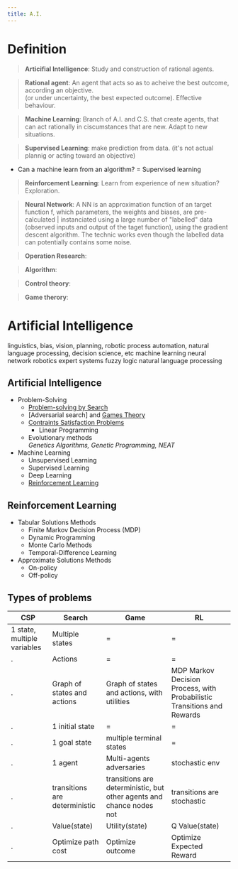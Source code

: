 ```yaml
---
title: A.I.
---
```


# Definition

> __Articifial Intelligence__: Study and construction of rational agents.

> __Rational agent__: An agent that acts so as to acheive the best outcome, according an objective.  
> (or under uncertainty, the best expected outcome). Effective behaviour. 


> __Machine Learning__: Branch of A.I. and C.S. that create agents, that can act rationally in ciscumstances that are new. Adapt to new situations.

> __Supervised Learning__: make prediction from data. (it's not actual plannig or acting toward an objective)

* Can a machine learn from an algorithm? = Supervised learning  

> __Reinforcement Learning__: Learn from experience of new situation? Exploration.

> __Neural Network__: A NN is an approximation function of an target function f, which parameters, the weights and biases, are pre-calculated | instanciated using a large number of "labelled" data (observed inputs and output of the taget function), using the gradient descent algorithm.
> The technic works even though the labelled data can potentially contains some noise.

> __Operation Research__:

> __Algorithm__:

> __Control theory__:

> __Game therory__:



# Artificial Intelligence

linguistics, bias, vision, planning, robotic process automation, natural language processing, decision science, etc
machine learning
neural network
robotics
expert systems
fuzzy logic
natural language processing



##  Artificial Intelligence

* Problem-Solving
    * [Problem-solving by Search](/ai/algo)
    * [Adversarial search] and [Games Theory](/ai/game-theory)
    * [Contraints Satisfaction Problems](/ai/csp)
        * Linear Programming
    * Evolutionary methods  
        *Genetics Algorithms, Genetic Programming, NEAT*
* Machine Learning
    * Unsupervised Learning
    * Supervised Learning
    * Deep Learning
    * [Reinforcement Learning](/ai/RL)


## Reinforcement Learning

* Tabular Solutions Methods
    * Finite Markov Decision Process (MDP)
    * Dynamic Programming
    * Monte Carlo Methods
    * Temporal-Difference Learning  
* Approximate Solutions Methods
    * On-policy
    * Off-policy


## Types of problems

CSP | Search | Game | RL
--- | --- | --- | --- 
1 state, multiple variables | Multiple states | = | =
. | Actions | = | = 
. | Graph of states and actions | Graph of states and actions, with utilities | MDP Markov Decision Process, with Probabilistic Transitions and Rewards 
. | 1 initial state | = | = 
. | 1 goal state | multiple terminal states | =
. | 1 agent | Multi-agents adversaries | stochastic env
. | transitions are deterministic | transitions are deterministic, but other agents and chance nodes not | transitions are stochastic
. | Value(state) | Utility(state) | Q Value(state)
. | Optimize path cost | Optimize outcome | Optimize Expected Reward 
